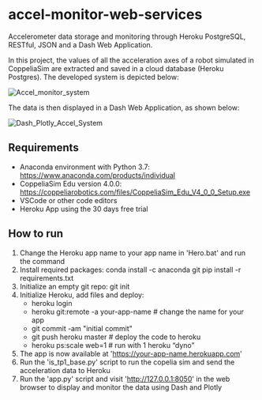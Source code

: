 # accel-monitor-web-services
Accelerometer data storage and monitoring through Heroku PostgreSQL, RESTful, JSON and a Dash Web Application.

In this project, the values of all the acceleration axes of a robot simulated in CoppeliaSim are extracted and saved in a cloud database (Heroku Postgres). The developed system is depicted below:

![Accel_monitor_system](https://github.com/ro-afonso/accel-monitor-web-services/assets/93609933/400068a1-ae94-45d0-9e24-a9faa1e62dee)

The data is then displayed in a Dash Web Application, as shown below:

![Dash_Plotly_Accel_System](https://github.com/ro-afonso/accel-monitor-web-services/assets/93609933/40089c34-cb27-43fe-a822-9fc1bce19d00)

## Requirements
* Anaconda environment with Python 3.7: https://www.anaconda.com/products/individual
* CoppeliaSim Edu version 4.0.0: https://coppeliarobotics.com/files/CoppeliaSim_Edu_V4_0_0_Setup.exe
* VSCode or other code editors
* Heroku App using the 30 days free trial

## How to run
1) Change the Heroku app name to your app name in 'Hero.bat' and run the command
2) Install required packages:
   conda install -c anaconda git
   pip install -r requirements.txt
3) Initialize an empty git repo:
   git init
4) Initialize Heroku, add files and deploy:
   * heroku login
   * heroku git:remote -a your-app-name # change the name for your app
   * git commit -am "initial commit"
   * git push heroku master # deploy the code to heroku
   * heroku ps:scale web=1 # run with 1 heroku “dyno”
5) The app is now available at 'https://your-app-name.herokuapp.com'
6) Run the 'is_tp1_base.py' script to run the copelia sim and send the acceleration data to Heroku
7) Run the 'app.py' script and visit 'http://127.0.0.1:8050' in the web browser to display and monitor the data using Dash and Plotly
